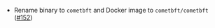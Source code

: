 - Rename binary to `cometbft` and Docker image to `cometbft/cometbft`
  ([\#152](https://github.com/KYVENetwork/tendermint/pull/152))
